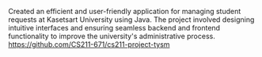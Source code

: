 Created an efficient and user-friendly application for managing student requests at Kasetsart University using Java. The project involved designing intuitive interfaces and ensuring seamless backend and frontend functionality to improve the university's administrative process.
https://github.com/CS211-671/cs211-project-tysm


